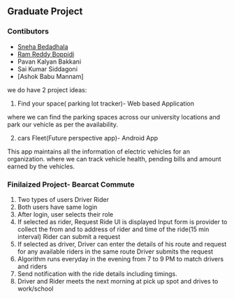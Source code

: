 ## Graduate Project 
### Contibutors
* [Sneha Bedadhala](https://github.com/snehabedadhala)
* [Ram Reddy Boppidi](https://github.com/RamReddy98)
* Pavan Kalyan Bakkani
* Sai Kumar Siddagoni
* [Ashok Babu Mannam]


we do have 2 project ideas:

1. Find your space( parking lot tracker)- Web based Application

where we can find the parking spaces across our university locations and park our vehicle as per the availability.

2. cars Fleet(Future perspective app)- Android App

This app maintains all the information of electric vehicles for an organization. where we can track vehicle health, pending bills and amount earned by the vehicles.


### Finilaized Project- Bearcat Commute

1. Two types of users
	Driver
	Rider
2. Both users have same login
3. After login, user selects their role
4. If selected as rider, 
	Request Ride UI is displayed
	Input form is provider to collect the from and to address of rider and time of the ride(15 min interval)
	Rider can submit a request
5. If selected as driver,
	Driver can enter the details of his route and request for any available riders in the same route
	Driver submits the request
6. Algorithm runs everyday in the evening from 7 to 9 PM to match drivers and riders
7. Send notification with the ride details including timings.
8. Driver and Rider meets the next morning at pick up spot and drives to work/school
